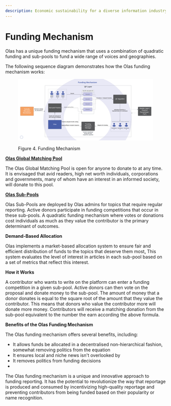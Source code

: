 ```yaml
---
description: Economic sustainability for a diverse information industry
---
```


# Funding Mechanism

Olas has a unique funding mechanism that uses a combination of quadratic funding and sub-pools to fund a wide range of voices and geographies.&#x20;

The following sequence diagram demonstrates how the Olas funding mechanism works:

<figure><img src="../../.gitbook/assets/Funding Mechanism.png" alt=""><figcaption><p>Figure 4. Funding Mechanism</p></figcaption></figure>

[**Olas Global Matching Pool**](global-pool.md)

The Olas Global Matching Pool is open for anyone to donate to at any time. It is envisaged that avid readers, high net worth individuals, corporations and governments, many of whom have an interest in an informed society, will donate to this pool.&#x20;

[**Olas Sub-Pools**](sub-pool.md)

Olas Sub-Pools are deployed by Olas admins for topics that require regular reporting. Active donors participate in funding competitions that occur in these sub-pools. A quadratic funding mechanism where votes or donations cost individuals as much as they value the contributor is the primary determinant of outcomes.&#x20;

**Demand-Based Allocation**

Olas implements a market-based allocation system to ensure fair and efficient distribution of funds to the topics that deserve them most[.](../subsidy-allocation-mechanism.md) This system evaluates the level of interest in articles in each sub-pool based on a set of metrics that reflect this interest.

**How it Works**

A contributor who wants to write on the platform can enter a funding competition in a given sub-pool. Active donors can then vote on the proposal and donate money to the sub-pool. The amount of money that a donor donates is equal to the square root of the amount that they value the contributor. This means that donors who value the contributor more will donate more money. Contributors will receive a matching donation from the sub-pool equivalent to the number the earn according the above formula.&#x20;

**Benefits of the Olas Funding Mechanism**

The Olas funding mechanism offers several benefits, including:

* It allows funds be allocated in a decentralised non-hierarchical fashion, somewhat removing politics from the equation
* It ensures local and niche news isn't overlooked by&#x20;
* It removes politics from funding decisions&#x20;
*

The Olas funding mechanism is a unique and innovative approach to funding reporting. It has the potential to revolutionize the way that reportage is produced and consumed by incentivizing high-quality reportage and preventing contributors from being funded based on their popularity or name recognition.

